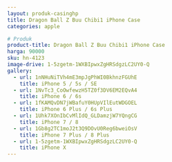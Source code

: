 ```yaml
---
layout: produk-casinghp
title: Dragon Ball Z Buu Chibi1 iPhone Case
categories: apple

# Produk
product-title: Dragon Ball Z Buu Chibi1 iPhone Case
harga: 90000
sku: hn-4123
image-drive: 1-5zgetm-1WXBIpwxZgHRSdgzLC2UY0-Q
gallery:
  - url: 1nNHuNiTVh4mE3mpJgPhWI0BkhnzFGUhE
    title: iPhone 5 / 5s / SE
  - url: 1NvTc3_CoOwfewzH5TZ0f3DV6EM2EQvA4
    title: iPhone 6 / 6s
  - url: 1fKAMQvDN7jWBafuY0HUpVIlEutWDGOEL
    title: iPhone 6 Plus / 6s Plus
  - url: 1Uhk7XOnIbCvMlIdQ_GLDamzjW7YQngCG
    title: iPhone 7 / 8
  - url: 1Gb8g2TC1moJ2t3Q9DOvU0Reg6bweiOsV
    title: iPhone 7 Plus / 8 Plus
  - url: 1-5zgetm-1WXBIpwxZgHRSdgzLC2UY0-Q
    title: iPhone X
---
```


